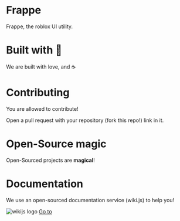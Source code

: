 # Frappe

Frappe, the roblox UI utility.

# Built with 💚

We are built with love, and ☕

# Contributing

You are allowed to contribute!

Open a pull request with your repository (fork this repo!) link in it.

# Open-Source magic

Open-Sourced projects are **magical**!

# Documentation

We use an open-sourced documentation service (wiki.js) to help you!

![wikijs logo](github.com/svenroblox/frappe/wikijs-butterfly.png)
[Go to](https://frappe-docs.herokuapp.com)

